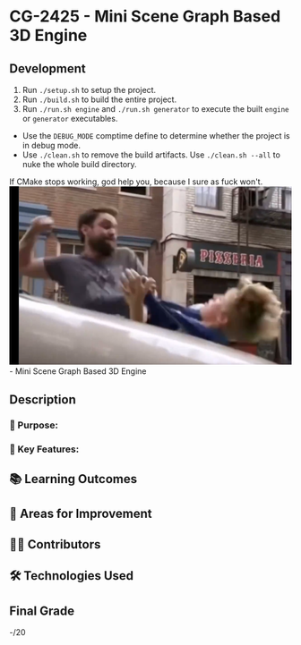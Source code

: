 # CG-2425 - Mini Scene Graph Based 3D Engine

## Development
1. Run `./setup.sh` to setup the project.
2. Run `./build.sh` to build the entire project.
3. Run `./run.sh engine` and `./run.sh generator` to execute the built `engine` or `generator` executables.

- Use the `DEBUG_MODE` comptime define to determine whether the project is in debug mode.
- Use `./clean.sh` to remove the build artifacts. Use `./clean.sh --all` to nuke the whole build directory.

If CMake stops working, god help you, because I sure as fuck won't.  
![I'll punch you](./docs/repo/punch.png) - Mini Scene Graph Based 3D Engine

## Description

### 🎯 Purpose:

### 🚀 Key Features:

## 📚 Learning Outcomes

## 🚧 Areas for Improvement

## 👨‍💻 Contributors

## 🛠️ Technologies Used

## Final Grade

-/20